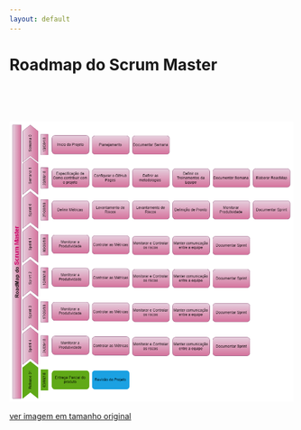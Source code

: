 ```yaml
---
layout: default
---
```


# Roadmap do Scrum Master


<br>
<br>
<br>

![Roadmap_ScrumMaster](images/Roadmap_ScrumMaster.png)

[ver imagem em tamanho original](https://fga-eps-mds.github.io/2018.2-NaturalSearch/docs/images/Roadmap_ScrumMaster.png)
